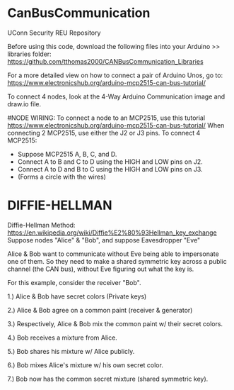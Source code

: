 # CanBusCommunication
UConn Security REU Repository

Before using this code, download the following files into your Arduino >> libraries folder:
  https://github.com/tthomas2000/CANBusCommunication_Libraries

For a more detailed view on how to connect a pair of Arduino Unos, go to:
  https://www.electronicshub.org/arduino-mcp2515-can-bus-tutorial/

To connect 4 nodes, look at the 4-Way Arduino Communication image and draw.io file.

#NODE WIRING:
To connect a node to an MCP2515, use this tutorial
https://www.electronicshub.org/arduino-mcp2515-can-bus-tutorial/
When connecting 2 MCP2515, use either the J2 or J3 pins.
To connect 4 MCP2515:
 *    Suppose MCP2515 A, B, C, and D.
 *    Connect A to B and C to D using the HIGH and LOW pins on J2.
 *    Connect A to D and B to C using the HIGH and LOW pins on J3.
 *    (Forms a circle with the wires)


# DIFFIE-HELLMAN
Diffie-Hellman Method: 
  https://en.wikipedia.org/wiki/Diffie%E2%80%93Hellman_key_exchange
Suppose nodes "Alice" & "Bob", and suppose Eavesdropper "Eve"

Alice & Bob want to communicate without Eve being able to impersonate one of them.
  So they need to make a shared symmetric key across a public channel (the CAN bus), without Eve figuring out what the key is.

For this example, consider the receiver "Bob".

1.) Alice & Bob have secret colors (Private keys)

2.) Alice & Bob agree on a common paint (receiver & generator)

3.) Respectively, Alice & Bob mix the common paint w/ their secret colors.

4.) Bob receives a mixture from Alice.

5.) Bob shares his mixture w/ Alice publicly.

6.) Bob mixes Alice's mixture w/ his own secret color.

7.) Bob now has the common secret mixture (shared symmetric key).
